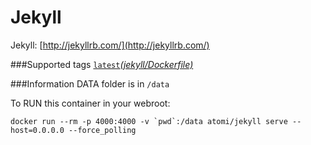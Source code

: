 Jekyll
==================
Jekyll:
[http://jekyllrb.com/](http://jekyllrb.com/)

###Supported tags
[```latest```_(jekyll/Dockerfile)_](https://github.com/atomi/public-dockerfiles/blob/master/jekyll/Dockerfile)


###Information
DATA folder is in ```/data```

To RUN this container in your webroot:

```docker run --rm -p 4000:4000 -v `pwd`:/data atomi/jekyll serve --host=0.0.0.0 --force_polling```
